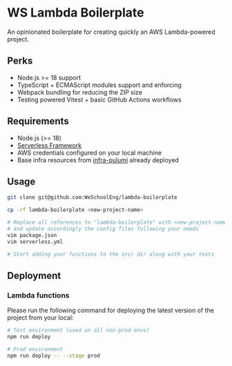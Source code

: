 # WS Lambda Boilerplate

An opinionated boilerplate for creating quickly an AWS Lambda-powered project.

## Perks

- Node.js >= 18 support
- TypeScript + ECMAScript modules support and enforcing
- Webpack bundling for reducing the ZIP size
- Testing powered Vitest + basic GitHub Actions workflows

## Requirements

- Node.js (>= 18)
- [Serverless Framework](https://github.com/serverless/serverless)
- AWS credentials configured on your local machine
- Base infra resources from [infra-pulumi](https://github.com/WeSchoolEng/infra-pulumi/tree/main/res/platform/uploads) already deployed

## Usage

```zsh
git clone git@github.com:WeSchoolEng/lambda-boilerplate

cp -rf lambda-boilerplate <new-project-name>

# Replace all references to "lambda-boilerplate" with <new-project-name>
# and update accordingly the config files following your needs
vim package.json
vim serverless.yml

# Start adding your functions to the src/ dir along with your tests
```

## Deployment

### Lambda functions

Please run the following command for deploying the latest version of the project from your local:

```zsh
# Test environment (used on all non-prod envs)
npm run deploy

# Prod environment
npm run deploy -- --stage prod
```
